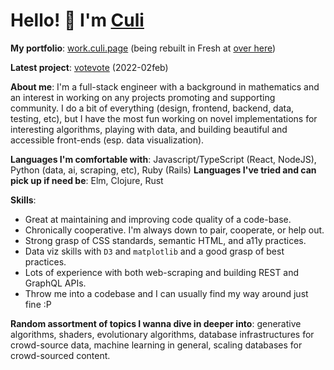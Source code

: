 # Hello! 👋 I'm [Culi](https://culi.page/)

**My portfolio**: [work.culi.page](https://work.culi.page/) (being rebuilt in Fresh at [over here](https://work-culi-page-2fresh.deno.dev/))

**Latest project**: [votevote](https://votevote.page/) (2022-02feb)

**About me**: I'm a full-stack engineer with a background in mathematics and an interest in working on any projects promoting and supporting community. I do a bit of everything (design, frontend, backend, data, testing, etc), but I have the most fun working on novel implementations for interesting algorithms, playing with data, and building beautiful and accessible front-ends (esp. data visualization).

**Languages I'm comfortable with**: Javascript/TypeScript (React, NodeJS), Python (data, ai, scraping, etc), Ruby (Rails)
**Languages I've tried and can pick up if need be**: Elm, Clojure, Rust

**Skills**: 
- Great at maintaining and improving code quality of a code-base. 
- Chronically cooperative. I'm always down to pair, cooperate, or help out. 
- Strong grasp of CSS standards, semantic HTML, and a11y practices. 
- Data viz skills with `D3` and `matplotlib` and a good grasp of best practices. 
- Lots of experience with both web-scraping and building REST and GraphQL APIs. 
- Throw me into a codebase and I can usually find my way around just fine :P 

**Random assortment of topics I wanna dive in deeper into**: generative algorithms, shaders, evolutionary algorithms, database infrastructures for crowd-source data, machine learning in general, scaling databases for crowd-sourced content. 
